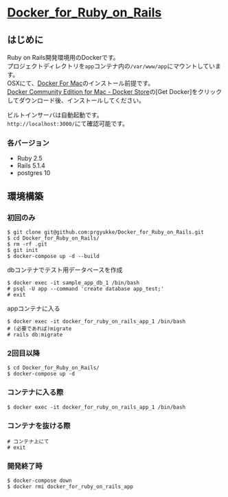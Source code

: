 # [Docker_for_Ruby_on_Rails](https://github.com/prgyukke/Docker_for_Ruby_on_Rails)
## はじめに
Ruby on Rails開発環境用のDockerです。  
プロジェクトディレクトリを`app`コンテナ内の`/var/www/app`にマウントしています。  
OSXにて、[Docker For Mac](https://www.docker.com/docker-mac)のインストール前提です。  
[Docker Community Edition for Mac - Docker Store](https://store.docker.com/editions/community/docker-ce-desktop-mac)の[Get Docker]をクリックしてダウンロード後、インストールしてください。 
  
ビルトインサーバは自動起動です。  
`http://localhost:3000/`にて確認可能です。  

### 各バージョン
- Ruby 2.5
- Rails 5.1.4
- postgres 10

## 環境構築
### 初回のみ
```
$ git clone git@github.com:prgyukke/Docker_for_Ruby_on_Rails.git
$ cd Docker_for_Ruby_on_Rails/
$ rm -rf .git
$ git init
$ docker-compose up -d --build
```

dbコンテナでテスト用データベースを作成
```
$ docker exec -it sample_app_db_1 /bin/bash
# psql -U app --command 'create database app_test;'
# exit
```

appコンテナに入る
```
$ docker exec -it docker_for_ruby_on_rails_app_1 /bin/bash
# (必要であれば)migrate
# rails db:migrate
```

### 2回目以降
```
$ cd Docker_for_Ruby_on_Rails/
$ docker-compose up -d
```

### コンテナに入る際
```
$ docker exec -it docker_for_ruby_on_rails_app_1 /bin/bash
```

### コンテナを抜ける際
```
# コンテナ上にて
# exit
```

### 開発終了時
```
$ docker-compose down
$ docker rmi docker_for_ruby_on_rails_app
```
